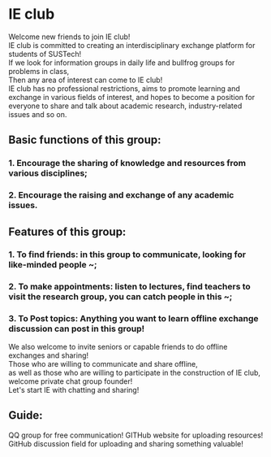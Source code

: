 # IE club
Welcome new friends to join IE club!  
IE club is committed to creating an interdisciplinary exchange platform for students of SUSTech!          
If we look for information groups in daily life and bullfrog groups for problems in class,       
Then any area of interest can come to IE club!         
IE club has no professional restrictions, aims to promote learning and exchange in various fields of interest, and hopes to become a position for everyone to share and talk about academic research, industry-related issues and so on.        
## Basic functions of this group:
### 1. Encourage the sharing of knowledge and resources from various disciplines;
### 2. Encourage the raising and exchange of any academic issues.
## Features of this group:
### 1. To find friends: in this group to communicate, looking for like-minded people ~;
### 2. To make appointments: listen to lectures, find teachers to visit the research group, you can catch people in this ~;
### 3. To Post topics: Anything you want to learn offline exchange discussion can post in this group!
We also welcome to invite seniors or capable friends to do offline exchanges and sharing!     
Those who are willing to communicate and share offline,    
as well as those who are willing to participate in the construction of IE club,    
welcome private chat group founder!  
Let's start IE with chatting and sharing!     

## Guide:
QQ group for free communication!
GITHub website for uploading resources!
GitHub discussion field for uploading and sharing something valuable!
